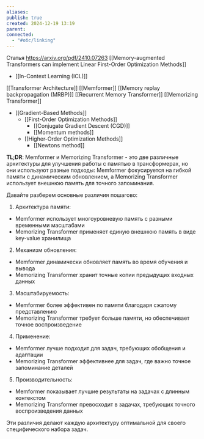 ```yaml
---
aliases: 
publish: true
created: 2024-12-19 13:19
parent: 
connected:
  - "#обс/linking"
---
```

Статья https://arxiv.org/pdf/2410.07263
[[Memory-augmented Transformers can implement Linear First-Order Optimization Methods]]

- [[In-Context Learning  (ICL)]]


[[Transformer Architecture]]
[[Memformer]]
	[[Memory replay backpropagation (MRBP)]]
[[Recurrent Memory Transformer]]
[[Memorizing Transformer]]


- [[Gradient-Based Methods]]
	- [[First-Order Optimization Methods]]
		- [[Conjugate Gradient Descent (CGD)]]
		- [[Momentum methods]]
	- [[Higher-Order Optimization Methods]]
		- [[Newtons method]]



**TL;DR**: Memformer и Memorizing Transformer - это две различные архитектуры для улучшения работы с памятью в трансформерах, но они используют разные подходы: Memformer фокусируется на гибкой памяти с динамическим обновлением, а Memorizing Transformer использует внешнюю память для точного запоминания.

Давайте разберем основные различия пошагово:

1. Архитектура памяти:
- Memformer использует многоуровневую память с разными временными масштабами
- Memorizing Transformer применяет единую внешнюю память в виде key-value хранилища

2. Механизм обновления:
- Memformer динамически обновляет память во время обучения и вывода
- Memorizing Transformer хранит точные копии предыдущих входных данных

3. Масштабируемость:
- Memformer более эффективен по памяти благодаря сжатому представлению
- Memorizing Transformer требует больше памяти, но обеспечивает точное воспроизведение

4. Применение:
- Memformer лучше подходит для задач, требующих обобщения и адаптации
- Memorizing Transformer эффективнее для задач, где важно точное запоминание деталей

5. Производительность:
- Memformer показывает лучшие результаты на задачах с длинным контекстом
- Memorizing Transformer превосходит в задачах, требующих точного воспроизведения данных

Эти различия делают каждую архитектуру оптимальной для своего специфического набора задач.